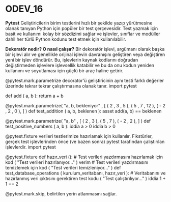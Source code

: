 # ODEV_16
**Pytest**
Geliştiricilerin birim testlerini hızlı bir şekilde yazıp yürütmesine olanak tanıyan Python için popüler bir test çerçevesidir. Test yazmak için basit ve kullanımı kolay bir sözdizimi sağlar ve işlevler, sınıflar ve modüller dahil her türlü Python kodunu test etmek için kullanılabilir.

**Dekoratör nedir? O nasıl çalışır?**
Bir dekoratör işlevi, argümanı olarak başka bir işlevi alır ve genellikle orijinal işlevin davranışını geliştiren veya değiştiren yeni bir işlev döndürür. Bu, işlevlerin kaynak kodlarını doğrudan değiştirmeden işlevlere işlevsellik katabilir ve bu da onu kodun yeniden kullanımı ve soyutlaması için güçlü bir araç haline getirir.

@pytest.mark.parametrize decorator'ü geliştiricinin aynı testi farklı değerler üzerinde tekrar tekrar çalıştırmasına olanak tanır.
import pytest 

def  add ( a, b ): 
    return a + b 

@pytest.mark.parametrize( "a, b, bekleniyor" , [ 
    ( 2 , 3 , 5 ), 
    ( 5 , 7 , 12 ), 
    ( - 2 , 2 , 0 ), 
] ) 
def  test_addition ( a, b, beklenen ): 
    asset add(a, b) == beklenen 

@pytest.mark.parametrize( "a, b" , [ 
    ( 2 , 3 ), 
    ( 5 , 7 ), 
    ( - 2 , 2 ), 
] ) 
def  test_positive_numbers ( a, b ): 
    iddia a > 0 
    iddia b > 0



@pytest.fixture verileri testlerimize hazırlamak için kullanılır. Fikstürler, gerçek test işlevlerinden önce (ve bazen sonra) pytest tarafından çalıştırılan işlevlerdir.
import pytest 

@pytest.fixture 
def  hazır_veri (): # Test verileri yazdırmasını 
    hazırlamak için kod ( "Test verileri hazırlanıyor..." ) verim # Test verileri yazdırmasını temizlemek için kod ( "Test verileri temizleniyor..." ) def test_database_operations ( kurulum_veritabanı, hazır_veri ): # Veritabanını ve hazırlanmış veri çıktısını gerektiren test kodu ( "Test çalıştırılıyor..." ) iddia 1 + 1 == 2

    
@pytest.mark.skip, belirtilen yerin atlanmasını sağlar.






















    

